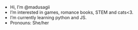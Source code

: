 - Hi, I’m @madusagii
- I’m interested in games, romance books, STEM and cats<3.
- I’m currently learning python and JS.
- Pronouns: She/her

<!---
madusagii/madusagii is a ✨ special ✨ repository because its `README.md` (this file) appears on your GitHub profile.
You can click the Preview link to take a look at your changes.
--->
